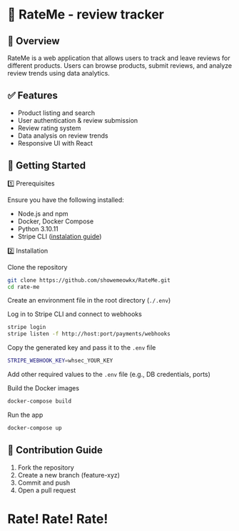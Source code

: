 # 📌 RateMe - review tracker

## 🚀 Overview

RateMe is a web application that allows users to track and leave reviews for different products. Users can browse products, submit reviews, and analyze review trends using data analytics.

## ✅ Features

- Product listing and search
- User authentication & review submission
- Review rating system
- Data analysis on review trends
- Responsive UI with React

## 🚀 Getting Started

1️⃣ Prerequisites

Ensure you have the following installed:

- Node.js and npm
- Docker, Docker Compose
- Python 3.10.11
- Stripe CLI ([instalation guide](https://docs.stripe.com/stripe-cli))

2️⃣ Installation

Clone the repository

```bash
git clone https://github.com/showemeowkx/RateMe.git
cd rate-me
```

Create an environment file in the root directory (`./.env`)

Log in to Stripe CLI and connect to webhooks

```bash
stripe login
stripe listen -f http://host:port/payments/webhooks
```

Copy the generated key and pass it to the `.env` file

```bash
STRIPE_WEBHOOK_KEY=whsec_YOUR_KEY
```

Add other required values to the `.env` file (e.g., DB credentials, ports)

Build the Docker images

```bash
docker-compose build
```

Run the app

```bash
docker-compose up
```

## 🤝 Contribution Guide

1. Fork the repository
2. Create a new branch (feature-xyz)
3. Commit and push
4. Open a pull request

# Rate! Rate! Rate!
